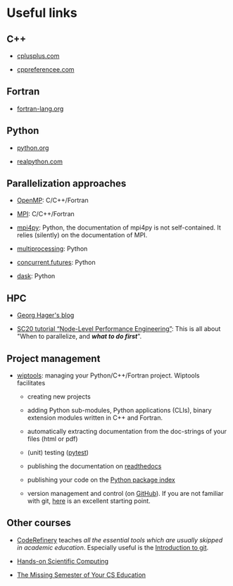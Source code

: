 # Useful links

## C++

- [cplusplus.com](https://cplusplus.com)

- [cppreferencee.com](http://www.cppreference.com)

## Fortran

- [fortran-lang.org](https://fortran-lang.org)

## Python

- [python.org](https://www.python.org)

- [realpython.com](https://realpython.com)

## Parallelization approaches

- [OpenMP](https://www.openmp.org): C/C++/Fortran

- [MPI](https://www.mpi.org): C/C++/Fortran

- [mpi4py](https://mpi4py.readthedocs.io/en/stable/): Python, the documentation of mpi4py is not self-contained. It relies (silently) on the documentation of MPI.

- [multiprocessing](https://docs.python.org/3/library/multiprocessing.html): Python

- [concurrent.futures](https://docs.python.org/3/library/concurrent.futures.html): Python

- [dask](https://www.dask.org): Python

## HPC

- [Georg Hager's blog](https://blogs.fau.de/hager/)

- [SC20 tutorial “Node-Level Performance Engineering”](https://blogs.fau.de/hager/archives/8861): This is all about "When to parallelize, and ***what to do first***".

## Project management

- [wiptools](https://etijskens.github.io/wiptools): managing your Python/C++/Fortran project. Wiptools facilitates

    - creating new projects

    - adding Python sub-modules, Python applications (CLIs), binary extension modules written in C++ and Fortran.

    - automatically extracting documentation from the doc-strings of your files (html or pdf)

    - (unit) testing ([pytest](https://docs.pytest.org/en/7.2.x/))

    - publishing the documentation on [readthedocs](https://readthedocs.org)

    - publishing your code on the [Python package index](https://pypi.org)

    - version management and control (on [GitHub](https://github.com)). If you are not familiar with git, [here](https://coderefinery.github.io/git-intro/) is an excellent starting point.

## Other courses

- [CodeRefinery](https://coderefinery.org/lessons/from-coderefinery/) teaches _all the essential tools which are usually skipped in academic education_. Especially useful is the [Introduction to git](https://coderefinery.github.io/git-intro/).

- [Hands-on Scientific Computing](https://hands-on.coderefinery.org)

- [The Missing Semester of Your CS Education](https://missing.csail.mit.edu/)
